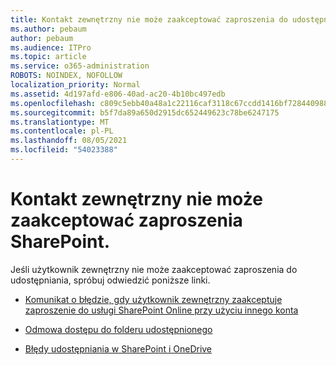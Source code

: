 ```yaml
---
title: Kontakt zewnętrzny nie może zaakceptować zaproszenia do udostępniania
ms.author: pebaum
author: pebaum
ms.audience: ITPro
ms.topic: article
ms.service: o365-administration
ROBOTS: NOINDEX, NOFOLLOW
localization_priority: Normal
ms.assetid: 4d197afd-e806-40ad-ac20-4b10bc497edb
ms.openlocfilehash: c809c5ebb40a48a1c22116caf3118c67ccdd1416bf7284409886ed0c96250410
ms.sourcegitcommit: b5f7da89a650d2915dc652449623c78be6247175
ms.translationtype: MT
ms.contentlocale: pl-PL
ms.lasthandoff: 08/05/2021
ms.locfileid: "54023388"
---
```

# <a name="external-contact-is-unable-to-accept-a-sharepoint-invitation"></a>Kontakt zewnętrzny nie może zaakceptować zaproszenia SharePoint.

Jeśli użytkownik zewnętrzny nie może zaakceptować zaproszenia do udostępniania, spróbuj odwiedzić poniższe linki.

- [Komunikat o błędzie, gdy użytkownik zewnętrzny zaakceptuje zaproszenie do usługi SharePoint Online przy użyciu innego konta](https://docs.microsoft.com/sharepoint/support/sharing-and-permissions/error-when-external-user-accepts-an-invitation-by-using-another-account)

- [Odmowa dostępu do folderu udostępnionego](https://docs.microsoft.com/sharepoint/support/sharing-and-permissions/cannot-access-shared-folder)

- [Błędy udostępniania w SharePoint i OneDrive](https://docs.microsoft.com/sharepoint/sharepoint-onedrive-error-message)

